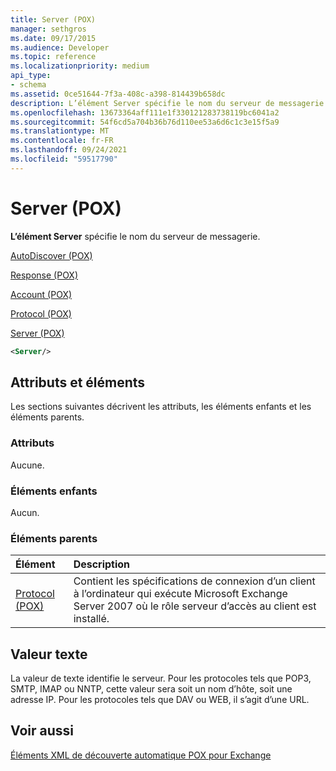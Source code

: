 ```yaml
---
title: Server (POX)
manager: sethgros
ms.date: 09/17/2015
ms.audience: Developer
ms.topic: reference
ms.localizationpriority: medium
api_type:
- schema
ms.assetid: 0ce51644-7f3a-408c-a398-814439b658dc
description: L’élément Server spécifie le nom du serveur de messagerie.
ms.openlocfilehash: 13673364aff111e1f330121283738119bc6041a2
ms.sourcegitcommit: 54f6cd5a704b36b76d110ee53a6d6c1c3e15f5a9
ms.translationtype: MT
ms.contentlocale: fr-FR
ms.lasthandoff: 09/24/2021
ms.locfileid: "59517790"
---
```

# <a name="server-pox"></a>Server (POX)

**L’élément Server** spécifie le nom du serveur de messagerie. 
  
[AutoDiscover (POX)](autodiscover-pox.md)
  
[Response (POX)](response-pox.md)
  
[Account (POX)](account-pox.md)
  
[Protocol (POX)](protocol-pox.md)
  
[Server (POX)](server-pox.md)
  
```xml
<Server/>
```

## <a name="attributes-and-elements"></a>Attributs et éléments

Les sections suivantes décrivent les attributs, les éléments enfants et les éléments parents.
  
### <a name="attributes"></a>Attributs

Aucune.
  
### <a name="child-elements"></a>Éléments enfants

Aucun.
  
### <a name="parent-elements"></a>Éléments parents

|**Élément**|**Description**|
|:-----|:-----|
|[Protocol (POX)](protocol-pox.md) <br/> |Contient les spécifications de connexion d’un client à l’ordinateur qui exécute Microsoft Exchange Server 2007 où le rôle serveur d’accès au client est installé.  <br/> |
   
## <a name="text-value"></a>Valeur texte

La valeur de texte identifie le serveur. Pour les protocoles tels que POP3, SMTP, IMAP ou NNTP, cette valeur sera soit un nom d’hôte, soit une adresse IP. Pour les protocoles tels que DAV ou WEB, il s’agit d’une URL.
  
## <a name="see-also"></a>Voir aussi



[Éléments XML de découverte automatique POX pour Exchange](pox-autodiscover-xml-elements-for-exchange.md)

